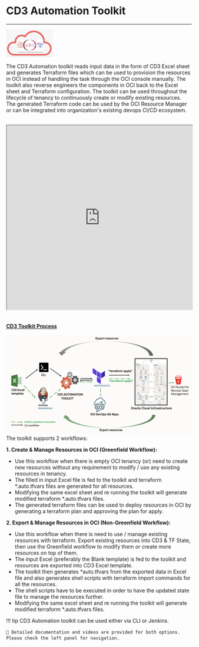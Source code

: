 # **CD3 Automation Toolkit**  
---
<img width="25%" height="30%"  alt="CD3 Logo" src= "/images/CD3-logo.png"> 


The CD3 Automation toolkit reads input data in the form of CD3 Excel sheet and generates Terraform files which can be used to provision the resources in OCI instead of handling the task through the OCI console manually. The toolkit also reverse engineers the components in OCI back to the Excel sheet and Terraform configuration. The toolkit can be used throughout the lifecycle of tenancy to continuously create or modify existing resources. The generated Terraform code can be used by the OCI Resource Manager or can be integrated into organization's existing devops CI/CD ecosystem.


<br>

<iframe width="100%" height="500" src="https://www.youtube.com/embed/watch?v=TSNu0pUHYsE&list=PLPIzp-E1msrbJ3WawXVhzimQnLw5iafcp&index=1">
</iframe>

<br>
<br>


<u> **CD3 Toolkit Process</u>**


<img width="1049" alt="CD3 Toolkit Process" src="/images/CD3-Process.png">

<br>
The toolkit supports 2 workflows:<br>

**1. Create & Manage Resources in OCI (Greenfield Workflow):**

- Use this workflow when there is empty OCI tenancy (or) need to create new resources without any requirement to modify / use any existing resources in tenancy.
- The filled in input Excel file is fed to the toolkit and terraform *.auto.tfvars files are generated for all resources.
- Modifying the same excel sheet and re running the toolkit will generate modified terraform *.auto.tfvars files.<br>
- The generated terraform files can be used to deploy resources in OCI by generating a terraform plan and approving the plan for apply. <br>

**2. Export & Manage Resources in OCI (Non-Greenfield Workflow):**

- Use this workflow when there is need to use / manage existing resources with terraform. Export existing resources into CD3 & TF State, then use the Greenfield workflow to modify them or create more resources on top of them.
- The input Excel (preferably the Blank template) is fed to the toolkit and resources are exported into CD3 Excel template. <br>
- The toolkit then generates *auto.tfvars from the exported data in Excel file and also generates shell scripts with terraform import commands for all the resources.<br>
- The shell scripts have to be executed in order to have the updated state file to manage the resources further.<br>
- Modifying the same excel sheet and re running the toolkit will generate modified terraform *.auto.tfvars files.<br>


!!! tip
	CD3 Automation toolkit can be used either via CLI or Jenkins.
  
	📖 Detailed documentation and videos are provided for both options. Please check the left panel for navigation.


<br>



